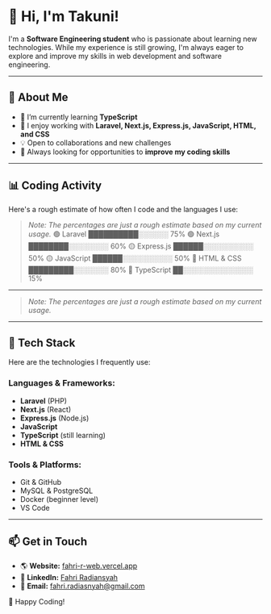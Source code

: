 # 👋 Hi, I'm Takuni!

I'm a **Software Engineering student** who is passionate about learning new technologies. While my experience is still growing, I'm always eager to explore and improve my skills in web development and software engineering.  

---

## 🚀 About Me  
- 🔭 I’m currently learning **TypeScript**  
- 🌱 I enjoy working with **Laravel, Next.js, Express.js, JavaScript, HTML, and CSS**  
- 💡 Open to collaborations and new challenges  
- 🎯 Always looking for opportunities to **improve my coding skills**  

---

## 📊 Coding Activity  
Here's a rough estimate of how often I code and the languages I use:  

> *Note: The percentages are just a rough estimate based on my current usage.*
> 🟢 Laravel ██████████░░░░░░ 75%
> 🟢 Next.js ████████░░░░░░░░ 60%
> 🟡 Express.js ██████░░░░░░░░░░ 50%
> 🟡 JavaScript ██████░░░░░░░░░░ 50%
> 🔵 HTML & CSS █████████░░░░░░░ 80%
> 🔵 TypeScript ██░░░░░░░░░░░░░░ 15%

---


> *Note: The percentages are just a rough estimate based on my current usage.*

---

## 🔧 Tech Stack  
Here are the technologies I frequently use:  

### **Languages & Frameworks:**  
- **Laravel** (PHP)  
- **Next.js** (React)  
- **Express.js** (Node.js)  
- **JavaScript**  
- **TypeScript** (still learning)  
- **HTML & CSS**  

### **Tools & Platforms:**  
- Git & GitHub  
- MySQL & PostgreSQL  
- Docker (beginner level)  
- VS Code  

---

## 📫 Get in Touch  
- 🌎 **Website:** [fahri-r-web.vercel.app](https://fahri-r-web.vercel.app/)  
- 💼 **LinkedIn:** [Fahri Radiansyah](https://www.linkedin.com/in/fahri-radiansyah-82b135295)  
- 📧 **Email:** [fahri.radiasnyah@gmail.com](mailto:fahri.radiasnyah@gmail.com)  

🚀 Happy Coding!  
